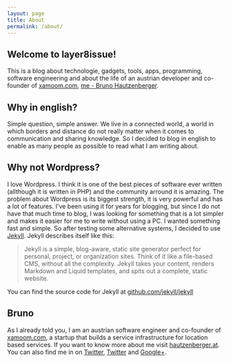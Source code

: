 ```yaml
---
layout: page
title: About
permalink: /about/
---
```


## Welcome to layer8issue!

This is a blog about technologie, gadgets, tools, apps, programming, software engineering and about the life of an austrian developer and co-founder of [xamoom.com](http://xamoom.com), [me - Bruno Hautzenberger](http://hautzenberger.at).

## Why in english?
Simple question, simple answer. We live in a connected world, a world in which borders and distance do not really matter when it comes to communication and sharing knowledge. So I decided to blog in english to enable as many people as possible to read what I am writing about.

## Why not Wordpress?
I love Wordpress. I think it is one of the best pieces of software ever written (allthough it is written in PHP) and the community arround it is amazing. 
The problem about Wordpress is its biggest strength, it is very powerful and has a lot of features.
I've been using it for years for blogging, but since I do not have that much time to blog, I was looking for something that is a lot simpler and makes it easier for me to write without using a PC. I wanted something fast and simple.
So after testing some alternative systems, I decided to use [Jekyll](http://jekyllrb.com/). 
Jekyll describes itself like this:

> Jekyll is a simple, blog-aware, static site generator perfect for personal, project, or organization sites. Think of it like a file-based CMS, without all the complexity. Jekyll takes your content, renders Markdown and Liquid templates, and spits out a complete, static website.

You can find the source code for Jekyll at [github.com/jekyll/jekyll](https://github.com/jekyll/jekyll)

## Bruno
As I already told you, I am an austrian software engineer and co-founder of [xamoom.com](http://xamoom.com), a startup that builds a service infrastructure for location based services.
If you want to know more about me visit [hautzenberger.at](http://hautzenberger.at).
You can also find me in on [Twitter](https://twitter.com/salendron), [Twitter](https://facebook.com/bruno.hautzenberger) and [Google+](https://google.com/+BrunoHautzenberger).